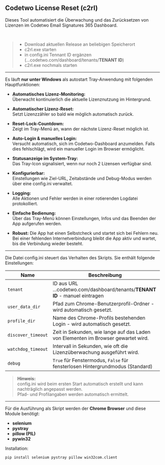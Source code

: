 ## Codetwo License Reset (c2rl)

Dieses Tool automatisiert die Überwachung und das Zurücksetzen von Lizenzen im Codetwo Email Signatures 365 Dashboard.

<br>

>- Download aktuellen Release an beliebigen Speicherort
>- c2rl.exe starten
>- in config.ini Tennant ID ergänzen (...codetwo.com/dashboard/tenants/**TENANT ID**)
>- c2rl.exe nochmals starten

---

Es läuft **nur unter Windows** als autostart Tray-Anwendung mit folgenden Hauptfunktionen:

- **Automatisches Lizenz-Monitoring:**  
  Überwacht kontinuierlich die aktuelle Lizenznutzung im Hintergrund.

- **Automatischer Lizenz-Reset:**  
  Setzt Lizenzzähler so bald wie möglich automatisch zurück.
  
- **Reset-Lock-Countdown:**  
  Zeigt im Tray-Menü an, wann der nächste Lizenz-Reset möglich ist.

- **Auto-Login & manuelles Login:**  
  Versucht automatisch, sich im Codetwo-Dashboard anzumelden. Falls dies fehlschlägt, wird ein manueller Login im Browser ermöglicht.

- **Statusanzeige im System-Tray:**  
  Das Tray-Icon signalisiert, wenn nur noch 2 Lizensen verfügbar sind.
  
- **Konfigurierbar:**  
  Einstellungen wie Ziel-URL, Zeitabstände und Debug-Modus werden über eine config.ini verwaltet.

- **Logging:**  
  Alle Aktionen und Fehler werden in einer rotierenden Logdatei protokolliert.

- **Einfache Bedienung:**  
  Über das Tray-Menü können Einstellungen, Infos und das Beenden der App aufgerufen werden.

- **Robust:** 
  Die App hat einen Selbstcheck und startet sich bei Fehlern neu. Bei einer fehlenden Internetverbindung bleibt die App aktiv und wartet, bis die Verbindung wieder besteht.

---

Die Datei config.ini steuert das Verhalten des Skripts. Sie enthält folgende Einstellungen:

| Name                | Beschreibung                                                                                                |
|---------------------|------------------------------------------------------------------------------------------------------------ |
| `tenant`            | ID aus URL ...codetwo.com/dashboard/tenants/**TENANT ID** - manuel eintragen                                |
| `user_data_dir`     | Pfad zum Chrome-Benutzerprofil-Ordner - wird automatisch gesetzt.                                           |
| `profile_dir`       | Name des Chrome-Profils bestehenden Login - wird automatisch gesetzt.                                       |
| `discover_timeout`  | Zeit in Sekunden, wie lange auf das Laden von Elementen im Browser gewartet wird.                           |
| `watchdog_timeout`  | Intervall in Sekunden, wie oft die Lizenzüberwachung ausgeführt wird.                                       |
| `debug`             | `True` für Fenstermodus, `False` für fensterlosen Hintergrundmodus (Standard)                               |

> **Hinweis:**  
> config.ini wird beim ersten Start automatisch erstellt und kann nachträglich angepasst werden.  
> Pfad- und Profilangaben werden automatisch ermittelt.

---

Für die Ausführung als Skript werden der **Chrome Browser** und diese Module benötigt: 
- **selenium**
- **pystray**
- **pillow (PIL)**
- **pywin32**

Installation:
```
pip install selenium pystray pillow win32com.client
```

